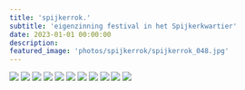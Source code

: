 ```yaml
---
title: 'spijkerrok.'
subtitle: 'eigenzinning festival in het Spijkerkwartier'
date: 2023-01-01 00:00:00
description: 
featured_image: 'photos/spijkerrok/spijkerrok_048.jpg'
---
```




<div class="gallery" data-columns="2">
    <img src="/photos/spijkerrok/spijkerrok_010.jpg">
    <img src="/photos/spijkerrok/spijkerrok_018.jpg">
    <img src="/photos/spijkerrok/spijkerrok_013.jpg">
    <img src="/photos/spijkerrok/spijkerrok_023.jpg">
    <img src="/photos/spijkerrok/spijkerrok_035.jpg">
    <img src="/photos/spijkerrok/spijkerrok_017.jpg">
    <img src="/photos/spijkerrok/spijkerrok_042.jpg">
    <img src="/photos/spijkerrok/spijkerrok_040.jpg">
    <img src="/photos/spijkerrok/spijkerrok_036.jpg">
    <img src="/photos/spijkerrok/spijkerrok_047.jpg">
    <img src="/photos/spijkerrok/spijkerrok_046.jpg">
</div>
